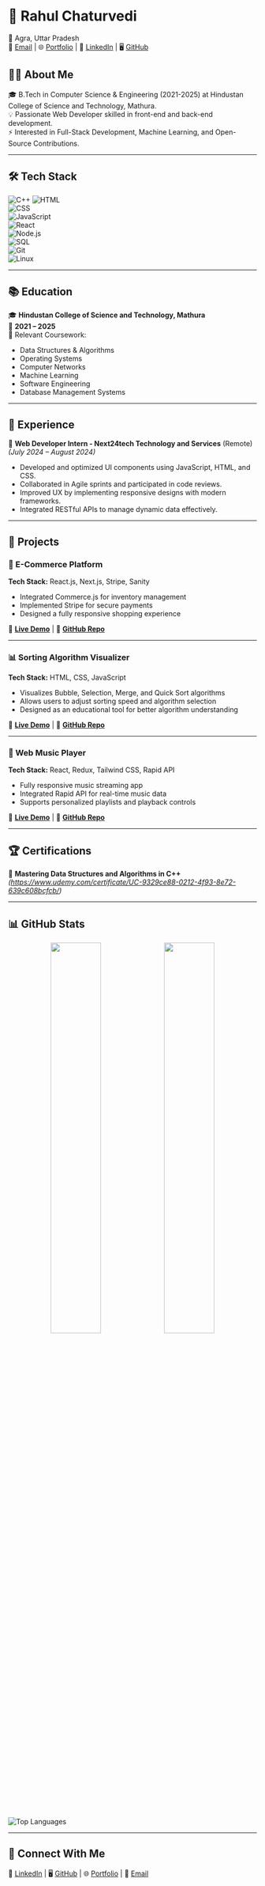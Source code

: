 # 🚀 Rahul Chaturvedi  
📍 Agra, Uttar Pradesh  
📧 [Email](mailto:rahulchaturvedi8989@gmail.com) | 🌐 [Portfolio](https://rahul-portfolio-three.vercel.app/
) | 💼 [LinkedIn](https://www.linkedin.com/in/rahul-chaturvedi-061a90222/) | 🖥️ [GitHub](https://github.com/RAHULCHATURVEDI000)  

 

## 👨‍💻 About Me  
🎓 B.Tech in Computer Science & Engineering (2021-2025) at Hindustan College of Science and Technology, Mathura.  
💡 Passionate Web Developer skilled in front-end and back-end development.  
⚡ Interested in Full-Stack Development, Machine Learning, and Open-Source Contributions.  

---

## 🛠 Tech Stack  
![C++](https://img.shields.io/badge/-C++-00599C?style=for-the-badge&logo=c%2B%2B&logoColor=white)
![HTML](https://img.shields.io/badge/-HTML-E34F26?style=for-the-badge&logo=html5&logoColor=white)  
![CSS](https://img.shields.io/badge/-CSS-1572B6?style=for-the-badge&logo=css3&logoColor=white)  
![JavaScript](https://img.shields.io/badge/-JavaScript-F7DF1E?style=for-the-badge&logo=javascript&logoColor=black)  
![React](https://img.shields.io/badge/-React-61DAFB?style=for-the-badge&logo=react&logoColor=black)  
![Node.js](https://img.shields.io/badge/-Node.js-339933?style=for-the-badge&logo=node.js&logoColor=white)  
![SQL](https://img.shields.io/badge/-SQL-4479A1?style=for-the-badge&logo=MySQL&logoColor=white)  
![Git](https://img.shields.io/badge/-Git-F05032?style=for-the-badge&logo=git&logoColor=white)  
![Linux](https://img.shields.io/badge/-Linux-FCC624?style=for-the-badge&logo=linux&logoColor=black)  

---

## 📚 Education  
🎓 **Hindustan College of Science and Technology, Mathura**  
📅 **2021 – 2025**  
📖 Relevant Coursework:  
- Data Structures & Algorithms  
- Operating Systems  
- Computer Networks  
- Machine Learning  
- Software Engineering  
- Database Management Systems  

---

## 💼 Experience  
🔹 **Web Developer Intern - Next24tech Technology and Services** (Remote) *(July 2024 – August 2024)*  
- Developed and optimized UI components using JavaScript, HTML, and CSS.  
- Collaborated in Agile sprints and participated in code reviews.  
- Improved UX by implementing responsive designs with modern frameworks.  
- Integrated RESTful APIs to manage dynamic data effectively.  

---

## 🚀 Projects  

### 🛒 E-Commerce Platform  
**Tech Stack:** React.js, Next.js, Stripe, Sanity  
- Integrated Commerce.js for inventory management  
- Implemented Stripe for secure payments  
- Designed a fully responsive shopping experience  


🎯 **[Live Demo](https://e-commerce-platform-silk.vercel.app/)** | 📜 **[GitHub Repo](https://github.com/RAHULCHATURVEDI000/E-Commerce-platform)**  

---

### 📊 Sorting Algorithm Visualizer  
**Tech Stack:** HTML, CSS, JavaScript  
- Visualizes Bubble, Selection, Merge, and Quick Sort algorithms  
- Allows users to adjust sorting speed and algorithm selection  
- Designed as an educational tool for better algorithm understanding  


🎯 **[Live Demo](https://sorting-visualiser-rouge.vercel.app/)** | 📜 **[GitHub Repo](https://github.com/RAHULCHATURVEDI000/sorting-visualiser)**  

---

### 🎵 Web Music Player  
**Tech Stack:** React, Redux, Tailwind CSS, Rapid API  
- Fully responsive music streaming app  
- Integrated Rapid API for real-time music data  
- Supports personalized playlists and playback controls  

🎯 **[Live Demo](https://project-music-player-main-seven.vercel.app/)** | 📜 **[GitHub Repo](https://github.com/RAHULCHATURVEDI000/project_music_player-main)**  

---

## 🏆 Certifications  
📜 **Mastering Data Structures and Algorithms in C++** *(https://www.udemy.com/certificate/UC-9329ce88-0212-4f93-8e72-639c608bcfcb/)*  

---

## 📊 GitHub Stats  

<p align="center">
  <img src="https://github-readme-stats.vercel.app/api?username=RAHULCHATURVEDI000&show_icons=true&theme=radical" width="45%"/>
  <img src="https://github-readme-streak-stats.herokuapp.com/?user=RAHULCHATURVEDI000&theme=radical" width="45%"/>
</p>  


 ![Top Languages](https://github-readme-stats.vercel.app/api/top-langs/?username=RAHULCHATURVEDI000&layout=compact&theme=radical)


---


## 🔗 Connect With Me  
💼 [LinkedIn](https://www.linkedin.com/in/rahul-chaturvedi-061a90222/) | 🖥️ [GitHub](https://github.com/RAHULCHATURVEDI000) | 🌐 [Portfolio](rahul-portfolio-three.vercel.app) | 📧 [Email](rahulchaturvedi8989@gmail.com)  
